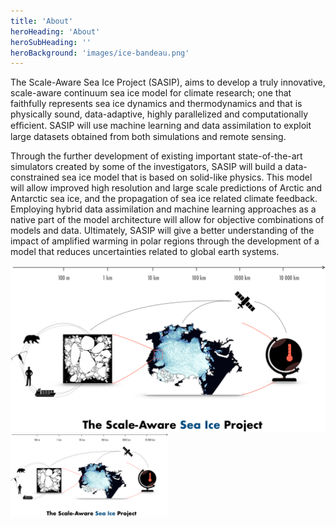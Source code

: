 ```yaml
---
title: 'About'
heroHeading: 'About'
heroSubHeading: ''
heroBackground: 'images/ice-bandeau.png'
---
```


The Scale-Aware Sea Ice Project (SASIP), aims to develop a truly innovative, scale-aware continuum sea ice model for climate research; one that faithfully represents sea ice dynamics and thermodynamics and that is physically sound, data-adaptive, highly parallelized and computationally efﬁcient. SASIP will use machine learning and data assimilation to exploit large datasets obtained from both simulations and remote sensing.

Through the further development of existing important state-of-the-art simulators created by some of the investigators, SASIP will build a data-constrained sea ice model that is based on solid-like physics. This model will allow improved high resolution and large scale predictions of Arctic and Antarctic sea ice, and the propagation of sea ice related climate feedback. Employing hybrid data assimilation and machine learning approaches as a native part of the model architecture will allow for objective combinations of models and data. Ultimately, SASIP will give a better understanding of the impact of amplified warming in polar regions through the development of a model that reduces uncertainties related to global earth systems.    

![SASIP logo](/images/SASIP_log.png)
<img src="https://github.com/test-website-template/test-website-template.github.io/blob/master/static/images/SASIP_log.png" width=50% height=50%>
